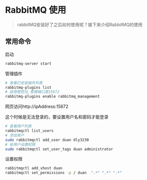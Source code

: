 # RabbitMQ 使用
> rabbitMQ安装好了之后如何使用呢？接下来介绍RabbitMQ的使用

## 常用命令
启动
```bash
rabbitmq-server start
```
管理插件

```bash
# 查看已安装插件列表
rabbitmq-plugins list 
# 启用管控台,管理端口是15672
rabbitmq-plugins enable rabbitmq_management
```
网页访问http://ipAddress:15672

这个时候是无法登录的，要设置用户名和密码才能登录

``` bash
# 查看用户列表
rabbitmqctl list_users
# 添加用户
sudo rabbitmqctl add_user duan dly3230
# 给用户设置权限
sudo rabbitmqctl set_user_tags duan administrator
```
设置权限

```bash
rabbitmqctl add_vhost duan
rabbitmqctl set_permissions -p / duan  ".*" ".*" ".*"
```

